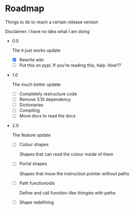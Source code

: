 # Roadmap

Things to do to reach a certain release version

Disclaimer: I have no idea what I am doing
 * 0.0

   The it just works update

   - [X] Rewrite wiki
   - [ ] Put this on pypi. If you're reading this, halp. How??

 * 1.0
   
   The much better update
   
   - [ ] Completely restructure code
   - [ ] Remove 3.10 dependency
   - [ ] Dictionaries
   - [ ] Compiling
   - [ ] Move docs to read the docs
   
 * 2.0 

   The feature update
   
   - [ ] Colour shapes

     Shapes that can read the colour inside of them

   - [ ] Portal shapes

     Shapes that move the instruction pointer without paths
     
   - [ ] Path functionoids

     Define and call function-like-thingies with paths
     
   - [ ] Shape redefining
  
